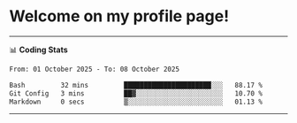 # Welcome on my profile page!
<!-- print(("dralla"[::-1]+"s").capitalize()) -->

<!-- ---
👨🏻‍💻 **Busy With**
* Learning new Skills.
* Building small Projects.
* Being helpful. -->

---
📊 **Coding Stats**
<!--START_SECTION:waka-->

```txt
From: 01 October 2025 - To: 08 October 2025

Bash         32 mins         ██████████████████████░░░   88.17 %
Git Config   3 mins          ██▓░░░░░░░░░░░░░░░░░░░░░░   10.70 %
Markdown     0 secs          ▒░░░░░░░░░░░░░░░░░░░░░░░░   01.13 %
```

<!--END_SECTION:waka-->
---
